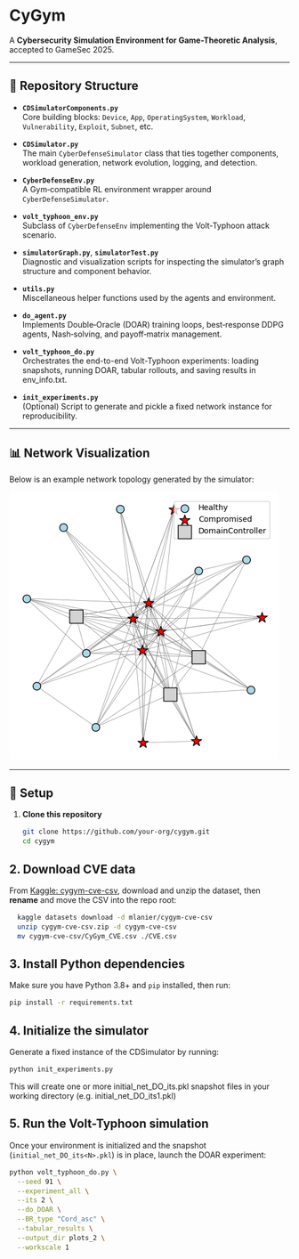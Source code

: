 # CyGym

A **Cybersecurity Simulation Environment for Game-Theoretic Analysis**, accepted to GameSec 2025.

---

## 📂 Repository Structure

- **`CDSimulatorComponents.py`**  
  Core building blocks: `Device`, `App`, `OperatingSystem`, `Workload`, `Vulnerability`, `Exploit`, `Subnet`, etc.

- **`CDSimulator.py`**  
  The main `CyberDefenseSimulator` class that ties together components, workload generation, network evolution, logging, and detection.

- **`CyberDefenseEnv.py`**  
  A Gym‐compatible RL environment wrapper around `CyberDefenseSimulator`.

- **`volt_typhoon_env.py`**  
  Subclass of `CyberDefenseEnv` implementing the Volt‐Typhoon attack scenario.

- **`simulatorGraph.py`**, **`simulatorTest.py`**  
  Diagnostic and visualization scripts for inspecting the simulator’s graph structure and component behavior.

- **`utils.py`**  
  Miscellaneous helper functions used by the agents and environment.

- **`do_agent.py`**  
  Implements Double‐Oracle (DOAR) training loops, best‐response DDPG agents, Nash‐solving, and payoff‐matrix management.

- **`volt_typhoon_do.py`**  
  Orchestrates the end-to-end Volt-Typhoon experiments: loading snapshots, running DOAR, tabular rollouts, and saving results in env_info.txt.

- **`init_experiments.py`**  
  (Optional) Script to generate and pickle a fixed network instance for reproducibility.

---

## 📊 Network Visualization

Below is an example network topology generated by the simulator:

![Network Visualization](network_viz.png)

---

## 🔧 Setup

1. **Clone this repository**  
   ```bash
   git clone https://github.com/your-org/cygym.git
   cd cygym
   ```

## 2. Download CVE data  
From [Kaggle: cygym-cve-csv](https://www.kaggle.com/datasets/mlanier/cygym-cve-csv), download and unzip the dataset, then **rename** and move the CSV into the repo root:

```bash
  kaggle datasets download -d mlanier/cygym-cve-csv
  unzip cygym-cve-csv.zip -d cygym-cve-csv
  mv cygym-cve-csv/CyGym_CVE.csv ./CVE.csv
```


## 3. Install Python dependencies

Make sure you have Python 3.8+ and `pip` installed, then run:

```bash
pip install -r requirements.txt
```

## 4. Initialize the simulator

Generate a fixed instance of the CDSimulator by running:

```bash
python init_experiments.py
```
This will create one or more initial_net_DO_its<N>.pkl snapshot files in your working directory (e.g. initial_net_DO_its1.pkl)


## 5. Run the Volt-Typhoon simulation

Once your environment is initialized and the snapshot (`initial_net_DO_its<N>.pkl`) is in place, launch the DOAR experiment:

```bash
python volt_typhoon_do.py \
  --seed 91 \
  --experiment_all \
  --its 2 \
  --do_DOAR \
  --BR_type "Cord_asc" \
  --tabular_results \
  --output_dir plots_2 \
  --workscale 1
```

